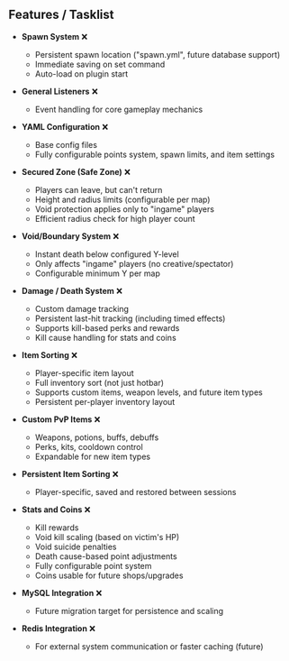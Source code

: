 ## Features / Tasklist

- **Spawn System** ❌  
  - Persistent spawn location ("spawn.yml", future database support)  
  - Immediate saving on set command  
  - Auto-load on plugin start  

- **General Listeners** ❌  
  - Event handling for core gameplay mechanics  

- **YAML Configuration** ❌  
  - Base config files  
  - Fully configurable points system, spawn limits, and item settings  

- **Secured Zone (Safe Zone)** ❌  
  - Players can leave, but can't return  
  - Height and radius limits (configurable per map)  
  - Void protection applies only to "ingame" players  
  - Efficient radius check for high player count  

- **Void/Boundary System** ❌  
  - Instant death below configured Y-level  
  - Only affects "ingame" players (no creative/spectator)  
  - Configurable minimum Y per map  

- **Damage / Death System** ❌  
  - Custom damage tracking  
  - Persistent last-hit tracking (including timed effects)  
  - Supports kill-based perks and rewards  
  - Kill cause handling for stats and coins  

- **Item Sorting** ❌  
  - Player-specific item layout  
  - Full inventory sort (not just hotbar)  
  - Supports custom items, weapon levels, and future item types  
  - Persistent per-player inventory layout  

- **Custom PvP Items** ❌  
  - Weapons, potions, buffs, debuffs  
  - Perks, kits, cooldown control  
  - Expandable for new item types  

- **Persistent Item Sorting** ❌  
  - Player-specific, saved and restored between sessions  

- **Stats and Coins** ❌  
  - Kill rewards  
  - Void kill scaling (based on victim's HP)  
  - Void suicide penalties  
  - Death cause-based point adjustments  
  - Fully configurable point system  
  - Coins usable for future shops/upgrades  

- **MySQL Integration** ❌  
  - Future migration target for persistence and scaling  

- **Redis Integration** ❌  
  - For external system communication or faster caching (future)
